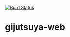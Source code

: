 [![Build Status](https://travis-ci.org/harajune/gijutsuya-web.svg?branch=master)](https://travis-ci.org/harajune/gijutsuya-web)

# gijutsuya-web


